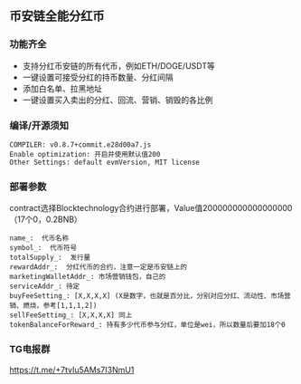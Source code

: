 ## 币安链全能分红币



### 功能齐全

- 支持分红币安链的所有代币，例如ETH/DOGE/USDT等
- 一键设置可接受分红的持币数量、分红间隔
- 添加白名单、拉黑地址
- 一键设置买入卖出的分红、回流、营销、销毁的各比例



### 编译/开源须知

```
COMPILER: v0.8.7+commit.e28d00a7.js
Enable optimization: 开启并使用默认值200
Other Settings: default evmVersion, MIT license
```



### 部署参数

contract选择Blocktechnology合约进行部署，Value值200000000000000000（17个0，0.2BNB）

```
name_:  代币名称
symbol_:  代币符号
totalSupply_:  发行量
rewardAddr_:  分红代币的合约，注意一定是币安链上的
marketingWalletAddr_: 市场营销钱包，自己的
serviceAddr_: 待定
buyFeeSetting_: [X,X,X,X] (X是数字，也就是百分比，分别对应分红、流动性、市场营销、燃烧，参考[1,1,1,2])
sellFeeSetting_: [X,X,X,X] 同上
tokenBalanceForReward_: 持有多少代币参与分红，单位是wei，所以数量后要加18个0
```



### TG电报群

https://t.me/+7tvIu5AMs7I3NmU1
